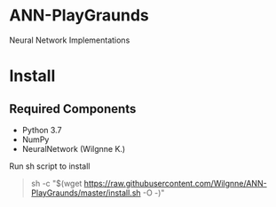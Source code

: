 # ANN-PlayGraunds
 Neural Network Implementations

# Install
## Required Components
- Python 3.7
- NumPy
- NeuralNetwork (Wilgnne K.)

Run sh script to install
> sh -c "$(wget https://raw.githubusercontent.com/Wilgnne/ANN-PlayGraunds/master/install.sh -O -)"
